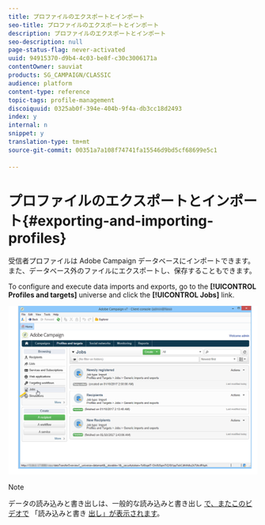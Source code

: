 ```yaml
---
title: プロファイルのエクスポートとインポート
seo-title: プロファイルのエクスポートとインポート
description: プロファイルのエクスポートとインポート
seo-description: null
page-status-flag: never-activated
uuid: 94915370-d9b4-4c03-be8f-c30c3006171a
contentOwner: sauviat
products: SG_CAMPAIGN/CLASSIC
audience: platform
content-type: reference
topic-tags: profile-management
discoiquuid: 0325ab0f-394e-404b-9f4a-db3cc18d2493
index: y
internal: n
snippet: y
translation-type: tm+mt
source-git-commit: 00351a7a108f74741fa15546d9bd5cf68699e5c1

---
```



# プロファイルのエクスポートとインポート{#exporting-and-importing-profiles}

受信者プロファイルは Adobe Campaign データベースにインポートできます。また、データベース外のファイルにエクスポートし、保存することもできます。

To configure and execute data imports and exports, go to the **[!UICONTROL Profiles and targets]** universe and click the **[!UICONTROL Jobs]** link.

![](assets/s_ncs_user_interface_import_link.png)

>[!NOTE]
>
>データの読み込みと書き出しは、一般的な読み込みと書き出し [で、またこのビデオで](../../platform/using/generic-imports-and-exports.md) 「読み込みと書き [出し」が表示されます](https://docs.adobe.com/content/help/en/campaign-learn/campaign-classic-tutorials/getting-started/importing-profiles.html)。

